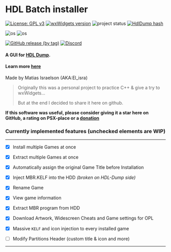 ﻿# HDL Batch installer


[![License: GPL v3](https://img.shields.io/badge/License-GPLv3-blue.svg)](https://www.gnu.org/licenses/gpl-3.0)
[![wxWidgets version](https://img.shields.io/badge/wxWidgets-3.0.5-blue)](https://www.wxwidgets.org/downloads/#v3.0.5)
![project status](https://img.shields.io/badge/Project%20status-Active-00cc22)
[![HdlDump hash](https://img.shields.io/endpoint?url=https%3A%2F%2Fraw.githubusercontent.com%2Fisrapps%2Fhdl-dump%2Fmaster%2Fendpoints%2FHDLBinst1.JSON)](https://github.com/israpps/hdl-dump)

![os](https://img.shields.io/badge/Windows-x64-green)
![os](https://img.shields.io/badge/Windows-x86-green)

[![GitHub release (by tag)](https://img.shields.io/github/downloads/israpps/HDL-Batch-installer/Latest/total?label=Downloads%20%5BLatest%5D)](https://github.com/israpps/HDL-Batch-installer/releases)
[![Discord](https://img.shields.io/discord/859508044340920370?label=HDLBinst%20server&logo=discord&logoColor=white)](https://discord.gg/wczxvrkZk6)

#### A GUI for [HDL Dump](https://github.com/israpps/hdl-dump).

#### Learn more [here](https://israpps.github.io/HDL-Batch-installer/)

 Made by Matias Israelson (AKA:El_isra)

> Originally this was a personal project to practice C++ & give a try to wxWidgets...
>
> But at the end I decided to share it here on github.


__If this software was useful, please consider giving it a star here on GitHub, a rating on PSX-place or a [donation](https://www.paypal.com/paypalme/ElisraPS2)__


### Currently implemented features (unchecked elements are WIP)

----

- [x] Install multiple Games at once
- [x] Extract multiple Games at once
- [x] Automatically assign the original Game Title before Installation
- [X] Inject MBR.KELF into the HDD _(broken on HDL-Dump side)_
- [x] Rename Game
- [x] View game information
- [x] Extract MBR program from HDD
- [x] Download Artwork, Widescreen Cheats and Game settings for OPL
- [x] Massive `KELF` and icon injection to every installed game
- [ ] Modify Partitions Header (custom title & icon and more)


---


